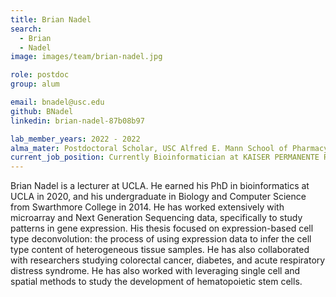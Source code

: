 ```yaml
---
title: Brian Nadel
search:
  - Brian 
  - Nadel
image: images/team/brian-nadel.jpg

role: postdoc
group: alum

email: bnadel@usc.edu
github: BNadel
linkedin: brian-nadel-87b08b97

lab_member_years: 2022 - 2022
alma_mater: Postdoctoral Scholar, USC Alfred E. Mann School of Pharmacy and Pharmaceutical Sciences
current_job_position: Currently Bioinformatician at KAISER PERMANENTE REGIONAL LABORATORY
---
```


Brian Nadel is a lecturer at UCLA. He earned his PhD in bioinformatics at UCLA in 2020, and his undergraduate in Biology and Computer Science from Swarthmore College in 2014. He has worked extensively with microarray and Next Generation Sequencing data, specifically to study patterns in gene expression. His thesis focused on expression-based cell type deconvolution: the process of using expression data to infer the cell type content of heterogeneous tissue samples. He has also collaborated with researchers studying colorectal cancer, diabetes, and acute respiratory distress syndrome. He has also worked with leveraging single cell and spatial methods to study the development of hematopoietic stem cells.

